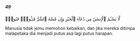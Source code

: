 ##### 49

<span class="ayah">لَّا يَسْـَٔمُ ٱلْإِنسَٰنُ مِن دُعَآءِ ٱلْخَيْرِ وَإِن مَّسَّهُ ٱلشَّرُّ فَيَـُٔوسٌۭ قَنُوطٌۭ</span>

<span class="ayah_translation">Manusia tidak jemu memohon kebaikan, dan jika mereka ditimpa malapetaka dia menjadi putus asa lagi putus harapan.</span>
